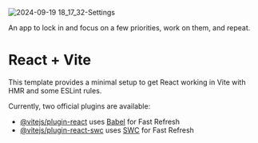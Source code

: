 ![2024-09-19 18_17_32-Settings](https://github.com/user-attachments/assets/d0b356b6-7d36-4650-989e-3ac07832475e)

An app to lock in and focus on a few priorities, work on them, and repeat. 

# React + Vite

This template provides a minimal setup to get React working in Vite with HMR and some ESLint rules.

Currently, two official plugins are available:

- [@vitejs/plugin-react](https://github.com/vitejs/vite-plugin-react/blob/main/packages/plugin-react/README.md) uses [Babel](https://babeljs.io/) for Fast Refresh
- [@vitejs/plugin-react-swc](https://github.com/vitejs/vite-plugin-react-swc) uses [SWC](https://swc.rs/) for Fast Refresh
